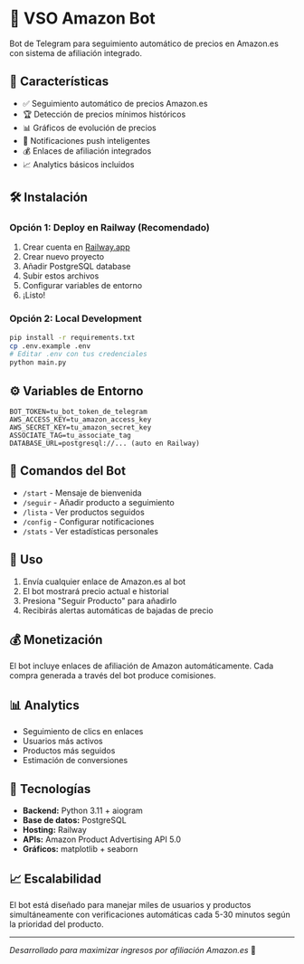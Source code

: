 # 🤖 VSO Amazon Bot

Bot de Telegram para seguimiento automático de precios en Amazon.es con sistema de afiliación integrado.

## 🚀 Características

- ✅ Seguimiento automático de precios Amazon.es
- 🏆 Detección de precios mínimos históricos  
- 📊 Gráficos de evolución de precios
- 🔔 Notificaciones push inteligentes
- 💰 Enlaces de afiliación integrados
- 📈 Analytics básicos incluidos

## 🛠️ Instalación

### Opción 1: Deploy en Railway (Recomendado)
1. Crear cuenta en [Railway.app](https://railway.app)
2. Crear nuevo proyecto
3. Añadir PostgreSQL database
4. Subir estos archivos
5. Configurar variables de entorno
6. ¡Listo!

### Opción 2: Local Development
```bash
pip install -r requirements.txt
cp .env.example .env
# Editar .env con tus credenciales
python main.py
```

## ⚙️ Variables de Entorno

```env
BOT_TOKEN=tu_bot_token_de_telegram
AWS_ACCESS_KEY=tu_amazon_access_key
AWS_SECRET_KEY=tu_amazon_secret_key
ASSOCIATE_TAG=tu_associate_tag
DATABASE_URL=postgresql://... (auto en Railway)
```

## 📱 Comandos del Bot

- `/start` - Mensaje de bienvenida
- `/seguir` - Añadir producto a seguimiento  
- `/lista` - Ver productos seguidos
- `/config` - Configurar notificaciones
- `/stats` - Ver estadísticas personales

## 🎯 Uso

1. Envía cualquier enlace de Amazon.es al bot
2. El bot mostrará precio actual e historial
3. Presiona "Seguir Producto" para añadirlo
4. Recibirás alertas automáticas de bajadas de precio

## 💰 Monetización

El bot incluye enlaces de afiliación de Amazon automáticamente. Cada compra generada a través del bot produce comisiones.

## 📊 Analytics

- Seguimiento de clics en enlaces
- Usuarios más activos
- Productos más seguidos
- Estimación de conversiones

## 🔧 Tecnologías

- **Backend:** Python 3.11 + aiogram
- **Base de datos:** PostgreSQL
- **Hosting:** Railway
- **APIs:** Amazon Product Advertising API 5.0
- **Gráficos:** matplotlib + seaborn

## 📈 Escalabilidad

El bot está diseñado para manejar miles de usuarios y productos simultáneamente con verificaciones automáticas cada 5-30 minutos según la prioridad del producto.

---

*Desarrollado para maximizar ingresos por afiliación Amazon.es* 🚀
